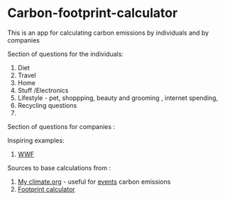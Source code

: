 # Carbon-footprint-calculator
This is an app for calculating carbon emissions by individuals and by companies


Section of questions for the individuals:

1. Diet 
2. Travel
3. Home
4. Stuff /Electronics
5. Lifestyle - pet, shoppping, beauty and grooming , internet spending,
6. Recycling questions
7. 

Section of questions for companies :




Inspiring examples:

1. [WWF](https://footprint.wwf.org.uk/#/results/)


Sources to base calculations from :

1. [My climate.org](https://www.myclimate.org/) - useful for [events](https://co2.myclimate.org/en/portfolios?calculation_id=4369672&localized_currency=GBP) carbon emissions 
2. [Footprint calculator](https://footprintcalculator.henkel.com/en)
